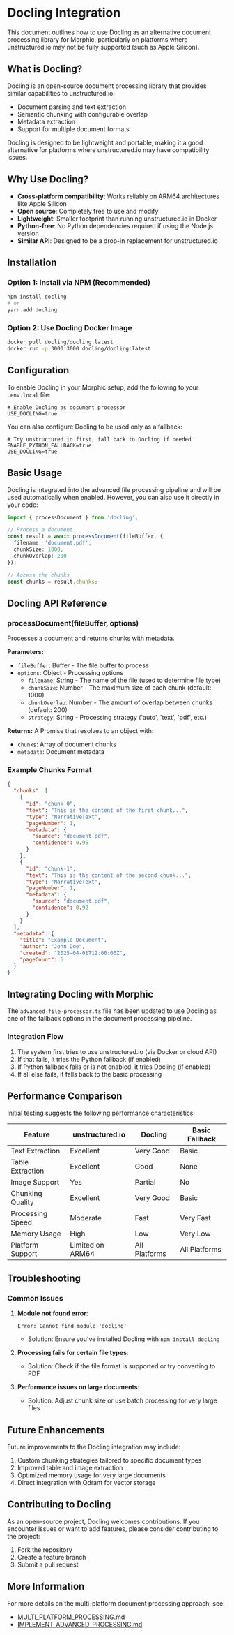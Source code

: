 # Docling Integration

This document outlines how to use Docling as an alternative document processing library for Morphic, particularly on platforms where unstructured.io may not be fully supported (such as Apple Silicon).

## What is Docling?

Docling is an open-source document processing library that provides similar capabilities to unstructured.io:

- Document parsing and text extraction
- Semantic chunking with configurable overlap
- Metadata extraction
- Support for multiple document formats

Docling is designed to be lightweight and portable, making it a good alternative for platforms where unstructured.io may have compatibility issues.

## Why Use Docling?

- **Cross-platform compatibility**: Works reliably on ARM64 architectures like Apple Silicon
- **Open source**: Completely free to use and modify
- **Lightweight**: Smaller footprint than running unstructured.io in Docker
- **Python-free**: No Python dependencies required if using the Node.js version
- **Similar API**: Designed to be a drop-in replacement for unstructured.io

## Installation

### Option 1: Install via NPM (Recommended)

```bash
npm install docling
# or
yarn add docling
```

### Option 2: Use Docling Docker Image

```bash
docker pull docling/docling:latest
docker run -p 3000:3000 docling/docling:latest
```

## Configuration

To enable Docling in your Morphic setup, add the following to your `.env.local` file:

```
# Enable Docling as document processor
USE_DOCLING=true
```

You can also configure Docling to be used only as a fallback:

```
# Try unstructured.io first, fall back to Docling if needed
ENABLE_PYTHON_FALLBACK=true
USE_DOCLING=true
```

## Basic Usage

Docling is integrated into the advanced file processing pipeline and will be used automatically when enabled. However, you can also use it directly in your code:

```typescript
import { processDocument } from 'docling';

// Process a document
const result = await processDocument(fileBuffer, {
  filename: 'document.pdf',
  chunkSize: 1000,
  chunkOverlap: 200
});

// Access the chunks
const chunks = result.chunks;
```

## Docling API Reference

### processDocument(fileBuffer, options)

Processes a document and returns chunks with metadata.

**Parameters:**
- `fileBuffer`: Buffer - The file buffer to process
- `options`: Object - Processing options
  - `filename`: String - The name of the file (used to determine file type)
  - `chunkSize`: Number - The maximum size of each chunk (default: 1000)
  - `chunkOverlap`: Number - The amount of overlap between chunks (default: 200)
  - `strategy`: String - Processing strategy ('auto', 'text', 'pdf', etc.)

**Returns:**
A Promise that resolves to an object with:
- `chunks`: Array of document chunks
- `metadata`: Document metadata

### Example Chunks Format

```json
{
  "chunks": [
    {
      "id": "chunk-0",
      "text": "This is the content of the first chunk...",
      "type": "NarrativeText",
      "pageNumber": 1,
      "metadata": {
        "source": "document.pdf",
        "confidence": 0.95
      }
    },
    {
      "id": "chunk-1",
      "text": "This is the content of the second chunk...",
      "type": "NarrativeText",
      "pageNumber": 1,
      "metadata": {
        "source": "document.pdf",
        "confidence": 0.92
      }
    }
  ],
  "metadata": {
    "title": "Example Document",
    "author": "John Doe",
    "created": "2025-04-01T12:00:00Z",
    "pageCount": 5
  }
}
```

## Integrating Docling with Morphic

The `advanced-file-processor.ts` file has been updated to use Docling as one of the fallback options in the document processing pipeline.

### Integration Flow

1. The system first tries to use unstructured.io (via Docker or cloud API)
2. If that fails, it tries the Python fallback (if enabled)
3. If Python fallback fails or is not enabled, it tries Docling (if enabled)
4. If all else fails, it falls back to the basic processing

## Performance Comparison

Initial testing suggests the following performance characteristics:

| Feature | unstructured.io | Docling | Basic Fallback |
|---------|----------------|---------|----------------|
| Text Extraction | Excellent | Very Good | Basic |
| Table Extraction | Excellent | Good | None |
| Image Support | Yes | Partial | No |
| Chunking Quality | Excellent | Very Good | Basic |
| Processing Speed | Moderate | Fast | Very Fast |
| Memory Usage | High | Low | Very Low |
| Platform Support | Limited on ARM64 | All Platforms | All Platforms |

## Troubleshooting

### Common Issues

1. **Module not found error**:
   ```
   Error: Cannot find module 'docling'
   ```
   - Solution: Ensure you've installed Docling with `npm install docling`

2. **Processing fails for certain file types**:
   - Solution: Check if the file format is supported or try converting to PDF

3. **Performance issues on large documents**:
   - Solution: Adjust chunk size or use batch processing for very large files

## Future Enhancements

Future improvements to the Docling integration may include:

1. Custom chunking strategies tailored to specific document types
2. Improved table and image extraction
3. Optimized memory usage for very large documents
4. Direct integration with Qdrant for vector storage

## Contributing to Docling

As an open-source project, Docling welcomes contributions. If you encounter issues or want to add features, please consider contributing to the project:

1. Fork the repository
2. Create a feature branch
3. Submit a pull request

## More Information

For more details on the multi-platform document processing approach, see:
- [MULTI_PLATFORM_PROCESSING.md](./MULTI_PLATFORM_PROCESSING.md)
- [IMPLEMENT_ADVANCED_PROCESSING.md](./IMPLEMENT_ADVANCED_PROCESSING.md)